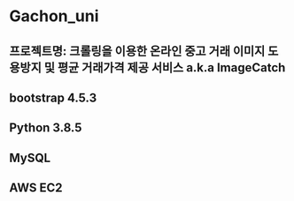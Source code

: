 # Gachon_uni

## 프로젝트명: 크롤링을 이용한 온라인 중고 거래 이미지 도용방지 및 평균 거래가격 제공 서비스 a.k.a ImageCatch

## bootstrap 4.5.3

## Python 3.8.5

## MySQL

## AWS EC2
